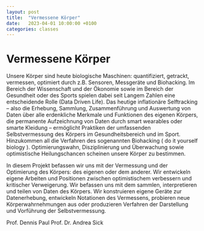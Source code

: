 ```yaml
---
layout: post
title:  "Vermessene Körper"
date:   2023-04-01 10:00:00 +0100
categories: classes
---
```


# Vermessene Körper

Unsere Körper sind heute biologische Maschinen: quantifiziert, getrackt, vermessen, optimiert durch z.B. Sensoren, Messgeräte und Biohacking. Im Bereich der Wissenschaft und der Ökonomie sowie im Bereich der Gesundheit oder des Sports spielen dabei seit Langem Zahlen eine entscheidende Rolle (Data Driven Life). Das heutige inflationäre Selftracking – also die Erhebung, Sammlung, Zusammenführung und Auswertung von Daten über alle erdenkliche Merkmale und Funktionen des eigenen Körpers, die permanente Aufzeichnung von Daten durch smart wearables oder smarte Kleidung – ermöglicht Praktiken der umfassenden Selbstvermessung des Körpers im Gesundheitsbereich und im Sport. Hinzukommen all die Verfahren des sogenannten Biohacking ( do it yourself biology ).
Optimierungswahn, Disziplinierung und Überwachung sowie optimistische Heilungschancen scheinen unsere Körper zu bestimmen. 

In diesem Projekt befassen wir uns mit der Vermessung und der Optimierung des Körpers: des eigenen oder dem anderer. Wir entwickeln eigene Arbeiten und Positionen zwischen optimistischem verbessern und kritischer Verweigerung. Wir befassen uns mit dem sammlen, interpretieren und teilen von Daten des Körpers. Wir konstruieren eigene Geräte zur Datenerhebung, entwickeln Notationen des Vermessens, probieren neue Körperwahrnehmungen aus oder produzieren Verfahren der Darstellung und Vorführung der Selbstvermessung. 

Prof. Dennis Paul
Prof. Dr. Andrea Sick
